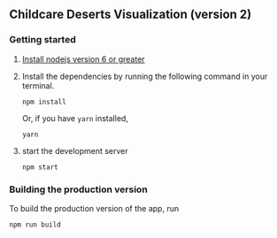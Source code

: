 ## Childcare Deserts Visualization (version 2)

### Getting started

1) [Install nodejs version 6 or greater](https://nodejs.org/en/)
2) Install the dependencies by running the following command in your terminal.

    ```shell
    npm install
    ```

    Or, if you have `yarn` installed,

    ```shell
    yarn
    ```



3) start the development server

    ```shell
    npm start
    ```

### Building the production version

To build the production version of the app, run

```shell
npm run build
```